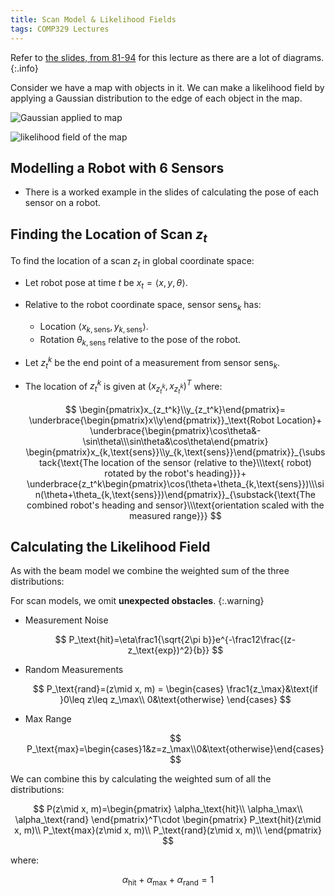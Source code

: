 ```yaml
---
title: Scan Model & Likelihood Fields 
tags: COMP329 Lectures
---
```


Refer to [the slides, from 81-94](https://canvas.liverpool.ac.uk/courses/59631/files/8251342/download?download_frd=1) for this lecture as there are a lot of diagrams.
{:.info}

Consider we have a map with objects in it. We can make a likelihood field by applying a Gaussian distribution to the edge of each object in the map.

![Gaussian applied to map]({{site.baseurl}}/assets/comp329/lectures/2022-10-20-1-1.png)

![likelihood field of the map]({{site.baseurl}}/assets/comp329/lectures/2022-10-20-1-2.png)

## Modelling a Robot with 6 Sensors
* There is a worked example in the slides of calculating the pose of each sensor on a robot.

## Finding the Location of Scan $z_t$
To find the location of a scan $z_t$ in global coordinate space:

* Let robot pose at time $t$ be $x_t=\langle x,y,\theta\rangle$.
* Relative to the robot coordinate space, sensor $\text{sens}_k$ has:
	* Location $\langle x_{k,\text{sens}}, y_{k,\text{sens}}\rangle$.
	* Rotation $\theta_{k,\text{sens}}$ relative to the pose of the robot.
* Let $z^k_t$ be the end point of a measurement from sensor $\text{sens}_k$.
* The location of $z_t^k$ is given at $(x_{z_t^k}, x_{z_t^k})^T$ where:

	$$
	\begin{pmatrix}x_{z_t^k}\\y_{z_t^k}\end{pmatrix}=
	\underbrace{\begin{pmatrix}x\\y\end{pmatrix}}_\text{Robot Location}+
	\underbrace{\begin{pmatrix}\cos\theta&-\sin\theta\\\sin\theta&\cos\theta\end{pmatrix}
	\begin{pmatrix}x_{k,\text{sens}}\\y_{k,\text{sens}}\end{pmatrix}}_{\substack{\text{The location of the sensor (relative to the}\\\text{ robot) rotated by the robot's heading}}}+
	\underbrace{z_t^k\begin{pmatrix}\cos(\theta+\theta_{k,\text{sens}})\\\sin(\theta+\theta_{k,\text{sens}})\end{pmatrix}}_{\substack{\text{The combined robot's heading and sensor}\\\text{orientation scaled with the measured range}}}
	$$

## Calculating the Likelihood Field
As with the beam model we combine the weighted sum of the three distributions:

For scan models, we omit **unexpected obstacles**.
{:.warning}

* Measurement Noise

	$$
	P_\text{hit}=\eta\frac1{\sqrt{2\pi b}}e^{-\frac12\frac{(z-z_\text{exp})^2}{b}}
	$$
* Random Measurements
	
	$$
	P_\text{rand}=(z\mid x, m) = \begin{cases}
	\frac1{z_\max}&\text{if }0\leq z\leq z_\max\\
	0&\text{otherwise}
	\end{cases}
	$$
* Max Range

	$$
	P_\text{max}=\begin{cases}1&z=z_\max\\0&\text{otherwise}\end{cases}
	$$

We can combine this by calculating the weighted sum of all the distributions:

$$
P(z\mid x, m)=\begin{pmatrix}
\alpha_\text{hit}\\
\alpha_\max\\
\alpha_\text{rand}
\end{pmatrix}^T\cdot
\begin{pmatrix}
P_\text{hit}(z\mid x, m)\\
P_\text{max}(z\mid x, m)\\
P_\text{rand}(z\mid x, m)\\
\end{pmatrix}
$$

where:

$$
\alpha_\text{hit}+
\alpha_\max+
\alpha_\text{rand}=1
$$
